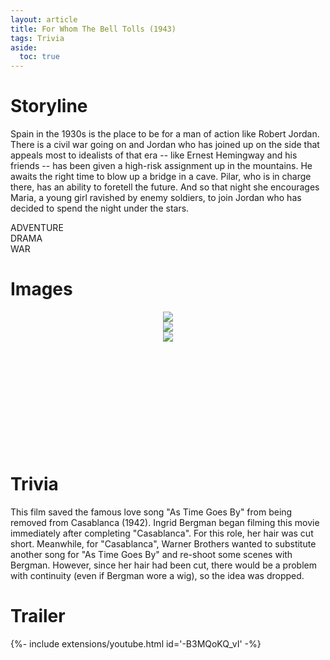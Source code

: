 ```yaml
---
layout: article
title: For Whom The Bell Tolls (1943)
tags: Trivia
aside:
  toc: true
---
```

<div class="hero hero--dark" style='background-image: url("https://a.ltrbxd.com/resized/sm/upload/0i/an/5g/rh/for%20whom-1200-1200-675-675-crop-000000.jpg?v=210f6c61c4");'>
</div>

<style>
.swiper-demo {
    height: 220px;
  }
  .swiper-demo .swiper__slide {
    display: flex;
    align-items: center;
    justify-content: center;
    font-size: 3rem;
    color: #fff;
  }
</style>

# Storyline

Spain in the 1930s is the place to be for a man of action like Robert Jordan. There is a civil war going on and Jordan who has joined up on the side that appeals most to idealists of that era -- like Ernest Hemingway and his friends -- has been given a high-risk assignment up in the mountains. He awaits the right time to blow up a bridge in a cave. Pilar, who is in charge there, has an ability to foretell the future. And so that night she encourages Maria, a young girl ravished by enemy soldiers, to join Jordan who has decided to spend the night under the stars.

<div class="grid-container">
<div class="grid grid--p-1">
<div class="cell cell--6 cell--md-4 cell--lg-2">
<div class="button button--primary button--pill my-2"><i class="fa-solid fa-map"></i> ADVENTURE</div>
</div>
<div class="cell cell--6 cell--md-4 cell--lg-2">
<div class="button button--secondary button--pill my-2"><i class="fa-solid fa-heart"></i> DRAMA</div>
</div>
<div class="cell cell--6 cell--md-4 cell--lg-2">
<div class="button button--success button--pill my-2"><i class="fa-solid fa-bomb"></i> WAR</div>
</div>
</div>
</div>

# Images

<div class="swiper my-3 swiper-demo swiper-demo--image swiper-demo--3">
  <div class="swiper__wrapper">
    <div class="swiper__slide"><img class="lightbox-ignore" src="https://www.industrycentral.net/sites/default/files/2018-05/Cast-For_Whom_the_Bell_Tolls-%281943%29%2332-c_Pratt.jpg"/></div>
    <div class="swiper__slide"><img class="lightbox-ignore" src="https://m.media-amazon.com/images/S/pv-target-images/2eca7a060d6e3ff9cc42935f0362639416270df5cdabb67f024f9c7f1665f497._SX1080_FMpng_.png"/></div>
    <div class="swiper__slide"><img class="lightbox-ignore" src="https://filmforum.org/do-not-enter-or-modify-or-erase/client-uploads/menzies/FOR-WHOM-THE-BELL-TOLLS-R1520_1.jpg"/></div>
  </div>
  <div class="swiper__button swiper__button--prev fas fa-chevron-left"></div>
  <div class="swiper__button swiper__button--next fas fa-chevron-right"></div>
</div>

# Trivia

This film saved the famous love song "As Time Goes By" from being removed from Casablanca (1942). Ingrid Bergman began filming this movie immediately after completing "Casablanca". For this role, her hair was cut short. Meanwhile, for "Casablanca", Warner Brothers wanted to substitute another song for "As Time Goes By" and re-shoot some scenes with Bergman. However, since her hair had been cut, there would be a problem with continuity (even if Bergman wore a wig), so the idea was dropped.

# Trailer

<div>{%- include extensions/youtube.html id='-B3MQoKQ_vI' -%}</div>
